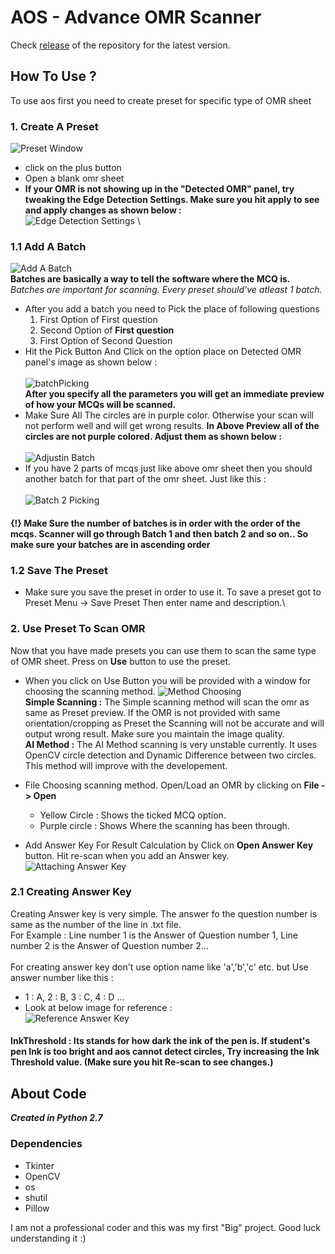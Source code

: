 # AOS - Advance OMR Scanner
Check [release](https://github.com/AeroAndZero/OMRScanner/releases) of the repository for the latest version.
## How To Use ?
To use aos first you need to create preset for specific type of OMR sheet
### 1. Create A Preset
![Preset Window](/images/presetWindow.png)
- click on the plus button
- Open a blank omr sheet
- **If your OMR is not showing up in the "Detected OMR" panel, try tweaking the Edge Detection Settings. Make sure you hit apply to see and apply changes as shown below :**
\
![Edge Detection Settings](/images/edgeDetectionSettings.gif)
\
### 1.1 Add A Batch
![Add A Batch](/images/addBatch.png)\
**Batches are basically a way to tell the software where the MCQ is.**\
*Batches are important for scanning. Every preset should've atleast 1 batch.*
- After you add a batch you need to Pick the place of following questions
  1. First Option of First question
  2. Second Option of **First question**
  3. First Option of Second Question
- Hit the Pick Button And Click on the option place on Detected OMR panel's image as shown below :\
\
![batchPicking](/images/batch1Picking.gif)\
**After you specify all the parameters you will get an immediate preview of how your MCQs will be scanned.**
- Make Sure All The circles are in purple color. Otherwise your scan will not perform well and will get wrong results.
**In Above Preview all of the circles are not purple colored. Adjust them as shown below :**\
\
![Adjustin Batch](/images/adjustingBatch1.gif)
- If you have 2 parts of mcqs just like above omr sheet then you should another batch for that part of the omr sheet. Just like this :\
\
![Batch 2 Picking](/images/batch2Picking.gif)
#### {!} Make Sure the number of batches is in order with the order of the mcqs. Scanner will go through Batch 1 and then batch 2 and so on.. So make sure your batches are in ascending order
### 1.2 Save The Preset
- Make sure you save the preset in order to use it. To save a preset got to Preset Menu -> Save Preset Then enter name and description.\

### 2. Use Preset To Scan OMR
Now that you have made presets you can use them to scan the same type of OMR sheet. Press on **Use** button to use the preset.
- When you click on Use Button you will be provided with a window for choosing the scanning method.
![Method Choosing](/images/methodWindow.png)
\
**Simple Scanning :** The Simple scanning method will scan the omr as same as Preset preview. If the OMR is not provided with same orientation/cropping as Preset the Scanning will not be accurate and will output wrong result. Make sure you maintain the image quality.\
**AI Method :** The AI Method scanning is very unstable currently. It uses OpenCV circle detection and Dynamic Difference between two circles. This method will improve with the developement.

- File Choosing scanning method. Open/Load an OMR by clicking on **File -> Open**
  - Yellow Circle : Shows the ticked MCQ option.
  - Purple circle : Shows Where the scanning has been through.
  
- Add Answer Key For Result Calculation by Click on **Open Answer Key** button. Hit re-scan when you add an Answer key.\
![Attaching Answer Key](/images/attachingAnswerkey.gif)

### 2.1 Creating Answer Key
Creating Answer key is very simple. The answer fo the question number is same as the number of the line in .txt file.\
For Example : Line number 1 is the Answer of Question number 1, Line number 2 is the Answer of Question number 2...\
\
For creating answer key don't use option name like 'a','b','c' etc. but Use answer number like this :
  - 1 : A,  2 : B,  3 : C, 4 : D ...
- Look at below image for reference :
\
![Reference Answer Key](/images/refAnswerKey.png)
#### InkThreshold : Its stands for how dark the ink of the pen is. If student's pen Ink is too bright and aos cannot detect circles, Try increasing the Ink Threshold value. (Make sure you hit Re-scan to see changes.)


## About Code
***Created in Python 2.7***
### Dependencies
- Tkinter
- OpenCV
- os
- shutil
- Pillow

I am not a professional coder and this was my first "Big" project. Good luck understanding it :)
